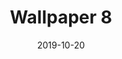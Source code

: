 ---
title: Wallpaper 8
id: 8
license: CC BY-NC 4.0
license_url: https://creativecommons.org/licenses/by-nc/4.0/
date: 2019-10-20
category: wallpapers
---